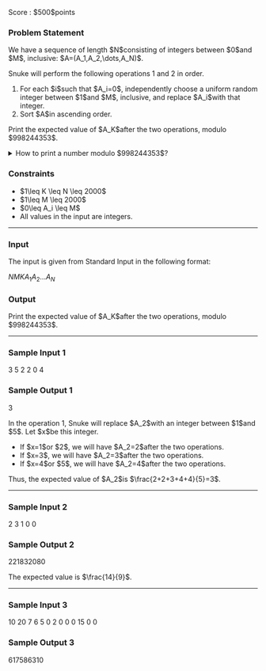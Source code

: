 
<div>

<span>

<span>

<p>
Score : $500$points
</p>

<div>

<section>

### **Problem Statement**

<p>
We have a sequence of length $N$consisting of integers between $0$and $M$, inclusive: $A=(A_1,A_2,\dots,A_N)$.
</p>

<p>
Snuke will perform the following operations 1 and 2 in order.
</p>

<ol>

<li>
For each $i$such that $A_i=0$, independently choose a uniform random integer between $1$and $M$, inclusive, and replace $A_i$with that integer.
</li>

<li>
Sort $A$in ascending order.
</li>

</ol>

<p>
Print the expected value of $A_K$after the two operations, modulo $998244353$.
</p>

<details>

<summary>
How to print a number modulo $998244353$?
</summary>
It can be proved that the sought expected value is always rational.  
Additionally, under the Constraints of this problem, when that value is represented as $\frac{P}{Q}$using two coprime integers $P$and $Q$, it can be proved that there is a unique integer $R$such that $R \times Q \equiv P\pmod{998244353}$and $0 \leq R \lt 998244353$. Print this $R$.

</details>

</section>

</div>

<div>

<section>

### **Constraints**

<ul>

<li>
$1\leq K \leq N \leq 2000$
</li>

<li>
$1\leq M \leq 2000$
</li>

<li>
$0\leq A_i \leq M$
</li>

<li>
All values in the input are integers.
</li>

</ul>

</section>

</div>

---

<div>

<div>

<section>

### **Input**

<p>
The input is given from Standard Input in the following format:
</p>

<div>

$N$$M$$K$$A_1$$A_2$$\dots$$A_N$
</div>

</section>

</div>

<div>

<section>

### **Output**

<p>
Print the expected value of $A_K$after the two operations, modulo $998244353$.
</p>

</section>

</div>

</div>

---

<div>

<section>

### **Sample Input 1**

<div>

3 5 2
2 0 4

</div>

</section>

</div>

<div>

<section>

### **Sample Output 1**

<div>

3

</div>

<p>
In the operation 1, Snuke will replace $A_2$with an integer between $1$and $5$. Let $x$be this integer. 
</p>

<ul>

<li>
If $x=1$or $2$, we will have $A_2=2$after the two operations.
</li>

<li>
If $x=3$, we will have $A_2=3$after the two operations.
</li>

<li>
If $x=4$or $5$, we will have $A_2=4$after the two operations.
</li>

</ul>

<p>
Thus, the expected value of $A_2$is $\frac{2+2+3+4+4}{5}=3$.
</p>

</section>

</div>

---

<div>

<section>

### **Sample Input 2**

<div>

2 3 1
0 0

</div>

</section>

</div>

<div>

<section>

### **Sample Output 2**

<div>

221832080

</div>

<p>
The expected value is $\frac{14}{9}$.
</p>

</section>

</div>

---

<div>

<section>

### **Sample Input 3**

<div>

10 20 7
6 5 0 2 0 0 0 15 0 0

</div>

</section>

</div>

<div>

<section>

### **Sample Output 3**

<div>

617586310

</div>

</section>

</div>

</span>

</span>

</div>
